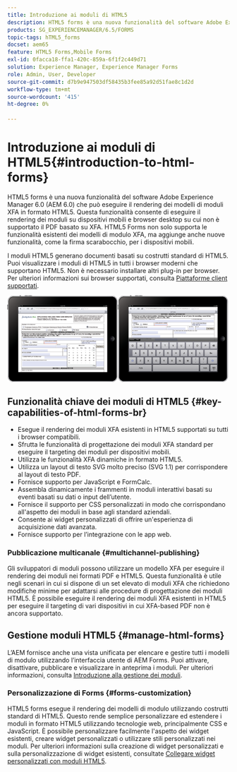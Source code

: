 ```yaml
---
title: Introduzione ai moduli di HTML5
description: HTML5 forms è una nuova funzionalità del software Adobe Experience Manager 6.0 (AEM 6.0) che può eseguire il rendering dei modelli di moduli XFA in formato HTML5.
products: SG_EXPERIENCEMANAGER/6.5/FORMS
topic-tags: hTML5_forms
docset: aem65
feature: HTML5 Forms,Mobile Forms
exl-id: 0facca18-ffa1-420c-859a-6f1f2c449d71
solution: Experience Manager, Experience Manager Forms
role: Admin, User, Developer
source-git-commit: d7b9e947503df58435b3fee85a92d51fae8c1d2d
workflow-type: tm+mt
source-wordcount: '415'
ht-degree: 0%

---
```


# Introduzione ai moduli di HTML5{#introduction-to-html-forms}

HTML5 forms è una nuova funzionalità del software Adobe Experience Manager 6.0 (AEM 6.0) che può eseguire il rendering dei modelli di moduli XFA in formato HTML5. Questa funzionalità consente di eseguire il rendering dei moduli su dispositivi mobili e browser desktop su cui non è supportato il PDF basato su XFA. HTML5 Forms non solo supporta le funzionalità esistenti dei modelli di modulo XFA, ma aggiunge anche nuove funzionalità, come la firma scarabocchio, per i dispositivi mobili.

I moduli HTML5 generano documenti basati su costrutti standard di HTML5. Puoi visualizzare i moduli di HTML5 in tutti i browser moderni che supportano HTML5. Non è necessario installare altri plug-in per browser. Per ulteriori informazioni sui browser supportati, consulta [Piattaforme client supportati](https://adobe.com/go/learn_aemforms_supportedplatforms_63).

![Anteprima modulo HTML5](do-not-localize/mobile_form_on_an_ipad_date_14.png)

## Funzionalità chiave dei moduli di HTML5 {#key-capabilities-of-html-forms-br}

* Esegue il rendering dei moduli XFA esistenti in HTML5 supportati su tutti i browser compatibili.
* Sfrutta le funzionalità di progettazione dei moduli XFA standard per eseguire il targeting dei moduli per dispositivi mobili.
* Utilizza le funzionalità XFA dinamiche in formato HTML5.
* Utilizza un layout di testo SVG molto preciso (SVG 1.1) per corrispondere al layout di testo PDF.
* Fornisce supporto per JavaScript e FormCalc.
* Assembla dinamicamente i frammenti in moduli interattivi basati su eventi basati su dati o input dell’utente.
* Fornisce il supporto per CSS personalizzati in modo che corrispondano all&#39;aspetto dei moduli in base agli standard aziendali.
* Consente ai widget personalizzati di offrire un&#39;esperienza di acquisizione dati avanzata.
* Fornisce supporto per l’integrazione con le app web.

### Pubblicazione multicanale {#multichannel-publishing}

Gli sviluppatori di moduli possono utilizzare un modello XFA per eseguire il rendering dei moduli nei formati PDF e HTML5. Questa funzionalità è utile negli scenari in cui si dispone di un set elevato di moduli XFA che richiedono modifiche minime per adattarsi alle procedure di progettazione dei moduli HTML5. È possibile eseguire il rendering dei moduli XFA esistenti in HTML5 per eseguire il targeting di vari dispositivi in cui XFA-based PDF non è ancora supportato.

## Gestione moduli HTML5 {#manage-html-forms}

L’AEM fornisce anche una vista unificata per elencare e gestire tutti i modelli di modulo utilizzando l’interfaccia utente di AEM Forms. Puoi attivare, disattivare, pubblicare e visualizzare in anteprima i moduli. Per ulteriori informazioni, consulta [Introduzione alla gestione dei moduli](../../forms/using/introduction-managing-forms.md).

### Personalizzazione di Forms {#forms-customization}

HTML5 forms esegue il rendering dei modelli di modulo utilizzando costrutti standard di HTML5. Questo rende semplice personalizzare ed estendere i moduli in formato HTML5 utilizzando tecnologie web, principalmente CSS e JavaScript. È possibile personalizzare facilmente l&#39;aspetto dei widget esistenti, creare widget personalizzati o utilizzare stili personalizzati nei moduli. Per ulteriori informazioni sulla creazione di widget personalizzati e sulla personalizzazione di widget esistenti, consultate [Collegare widget personalizzati con moduli HTML5](../../forms/using/custom-widgets.md).
